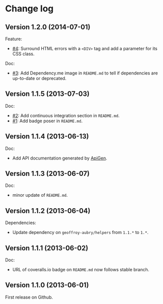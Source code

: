 Change log
==========


## Version 1.2.0 (2014-07-01)

Feature:

  - [#4](https://github.com/geoffroy-aubry/ErrorHandler/issues/4): Surround HTML errors with a `<DIV>` tag and add a parameter for its CSS class.

Doc:

  - [#3](https://github.com/geoffroy-aubry/ErrorHandler/issues/3): Add Dependency.me image in `README.md` to tell if dependencies are up-to-date or deprecated.

## Version 1.1.5 (2013-07-03)

Doc:

  - [#2](https://github.com/geoffroy-aubry/ErrorHandler/issues/2): Add continuous integration section in `README.md`.
  - [#1](https://github.com/geoffroy-aubry/ErrorHandler/issues/1): Add badge poser in `README.md`.

## Version 1.1.4 (2013-06-13)

Doc:

  - Add API documentation generated by [ApiGen](http://apigen.org/).

## Version 1.1.3 (2013-06-07)

Doc:

  - minor update of `README.md`.

## Version 1.1.2 (2013-06-04)

Dependencies:

  - Update dependency on `geoffroy-aubry/helpers` from `1.1.*` to `1.*`.

## Version 1.1.1 (2013-06-02)

Doc:

  - URL of coveralls.io badge on `README.md` now follows stable branch.

## Version 1.1.0 (2013-06-01)

First release on Github.
